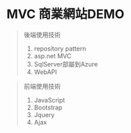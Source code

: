 
# MVC 商業網站DEMO
> 後端使用技術   
>1. repository pattern   
>2. asp.net MVC   
>3. SqlServer部屬到Azure
>4. WebAPI  

> 前端使用技術   
>1. JavaScript    
>2. Bootstrap  
>3. Jquery  
>4. Ajax

